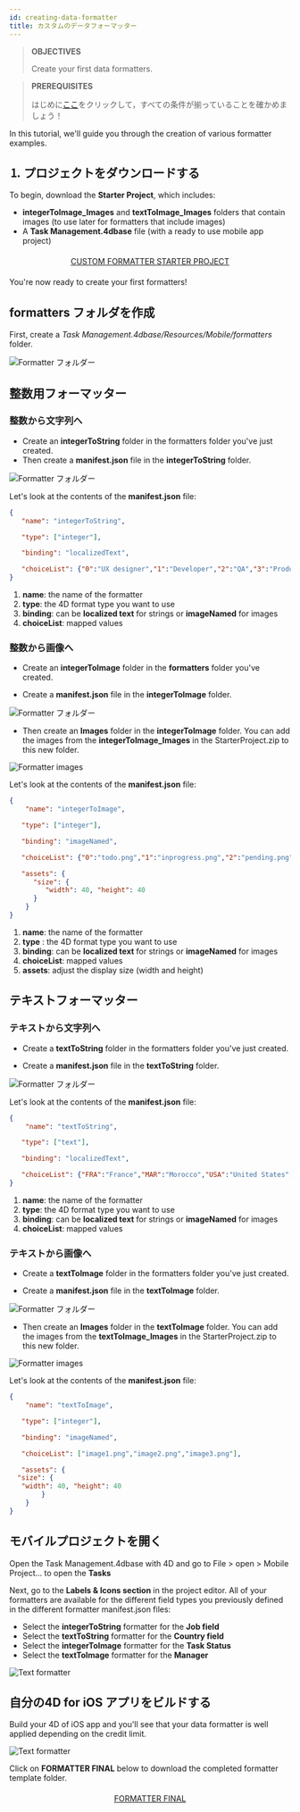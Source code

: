 ```yaml
---
id: creating-data-formatter
title: カスタムのデータフォーマッター
---
```


> **OBJECTIVES**
> 
> Create your first data formatters.

> **PREREQUISITES**
> 
> はじめに[ここ](prerequisites.html)をクリックして，すべての条件が揃っていることを確かめましょう！

In this tutorial, we'll guide you through the creation of various formatter examples.

## ⒈ プロジェクトをダウンロードする

To begin, download the **Starter Project**, which includes:

* **integerToImage_Images** and **textToImage_Images** folders that contain images (to use later for formatters that include images)
* A **Task Management.4dbase** file (with a ready to use mobile app project)

<div markdown="1" style="text-align: center; margin-top: 20px; margin-bottom: 20px">
<a class="button"
href="https://github.com/4d-go-mobile/tutorial-CustomDataFormatter/archive/66d7eea49bc3353f73dbf784ee06283b3a332d0b.zip">CUSTOM FORMATTER STARTER PROJECT</a>
</div>

You're now ready to create your first formatters!

## formatters フォルダを作成

First, create a *Task Management.4dbase/Resources/Mobile/formatters* folder.

![Formatter フォルダー](assets/en/custom-formatter/formatter-folder.png)

## 整数用フォーマッター

### 整数から文字列へ

* Create an **integerToString** folder in the formatters folder you've just created.
* Then create a **manifest.json** file in the **integerToString** folder.

![Formatter フォルダー](assets/en/custom-formatter/formatter-folder-integertostring.png)

Let's look at the contents of the **manifest.json** file:

```json
{
   "name": "integerToString",

   "type": ["integer"],

   "binding": "localizedText",

   "choiceList": {"0":"UX designer","1":"Developer","2":"QA","3":"Product Owner"}
}
```

1. **name**: the name of the formatter
2. **type**: the 4D format type you want to use
3. **binding**: can be **localized text** for strings or **imageNamed** for images
4. **choiceList**: mapped values

### 整数から画像へ

* Create an **integerToImage** folder in the **formatters** folder you've created.

* Create a **manifest.json** file in the **integerToImage** folder.

![Formatter フォルダー](assets/en/custom-formatter/formatter-folder-integertoimage.png)

* Then create an **Images** folder in the **integerToImage** folder. You can add the images from the **integerToImage_Images** in the StarterProject.zip to this new folder.

![Formatter images](assets/en/custom-formatter/formatter-images-integertoimage.png)

Let's look at the contents of the **manifest.json** file:


```json
{
    "name": "integerToImage",

   "type": ["integer"],

   "binding": "imageNamed",

   "choiceList": {"0":"todo.png","1":"inprogress.png","2":"pending.png","3":"done.png"},

   "assets": {
      "size": {
         "width": 40, "height": 40
      }
    }
}
```
1. **name**: the name of the formatter
2. **type** : the 4D format type you want to use
3. **binding**: can be **localized text** for strings or **imageNamed** for images
4. **choiceList**: mapped values
5. **assets**: adjust the display size (width and height)

## テキストフォーマッター

### テキストから文字列へ

* Create a **textToString** folder in the formatters folder you've just created.

* Create a **manifest.json** file in the **textToString** folder.

![Formatter フォルダー](assets/en/custom-formatter/formatter-folder-texttostring.png)

Let's look at the contents of the **manifest.json** file:

```json
{
    "name": "textToString",

   "type": ["text"],

   "binding": "localizedText",

   "choiceList": {"FRA":"France","MAR":"Morocco","USA":"United States","AUS":"Australia"}
}
```

1. **name**: the name of the formatter
2. **type**: the 4D format type you want to use
3. **binding**: can be **localized text** for strings or **imageNamed** for images
4. **choiceList**: mapped values

### テキストから画像へ

* Create a **textToImage** folder in the formatters folder you've just created.

* Create a **manifest.json** file in the **textToImage** folder.

![Formatter フォルダー](assets/en/custom-formatter/formatter-folder-textToImage.png)

* Then create an **Images** folder in the **textToImage** folder. You can add the images from the **textToImage_Images** in the StarterProject.zip to this new folder.

![Formatter images](assets/en/custom-formatter/formatter-images-textToImage.png)

Let's look at the contents of the **manifest.json** file:

```json
{
    "name": "textToImage",

   "type": ["integer"],

   "binding": "imageNamed",

   "choiceList": ["image1.png","image2.png","image3.png"],

   "assets": {
  "size": {
   "width": 40, "height": 40
        }
    }
}

```

## モバイルプロジェクトを開く

Open the Task Management.4dbase with 4D and go to File > open > Mobile Project... to open the **Tasks**

Next, go to the **Labels & Icons section** in the project editor. All of your formatters are available for the different field types you  previously defined in the different formatter manifest.json files:

* Select the **integerToString** formatter for the **Job field**
* Select the **textToString** formatter for the **Country field**
* Select the **integerToImage** formatter for the **Task Status**
* Select the **textToImage** formatter for the **Manager**

![Text formatter](assets/en/custom-formatter/formatters-icons-&-labels.png)

## 自分の4D for iOS アプリをビルドする

Build your 4D of iOS app and you'll see that your data formatter is well applied depending on the credit limit.

![Text formatter](assets/en/custom-formatter/formatters-final-result.png)

Click on **FORMATTER FINAL** below to download the completed formatter template folder.

<div markdown="1" style="text-align: center; margin-top: 20px">

<a class="button"
href="https://github.com/4d-go-mobile/tutorial-CustomDataFormatter/releases/latest/download/tutorial-CustomDataFormatter.zip">FORMATTER FINAL</a>
</div>
